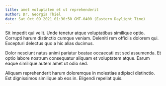 ```yaml
---
title: amet voluptatem et ut reprehenderit
author: Dr. Georgia Thiel
date: Sat Oct 09 2021 01:30:50 GMT-0400 (Eastern Daylight Time)
---
```

Sit impedit qui velit. Unde tenetur atque voluptatibus similique optio. Corrupti harum distinctio cumque veniam. Deleniti rem officiis dolorem qui. Excepturi delectus quo a hic alias ducimus.

 Dolor nesciunt natus animi pariatur beatae occaecati est sed assumenda. Et optio labore nostrum consequatur aliquam et voluptatem atque. Earum eaque similique autem amet ut odio sed.

 Aliquam reprehenderit harum doloremque in molestiae adipisci distinctio. Est dignissimos similique ab eos in. Eligendi repellat quis.